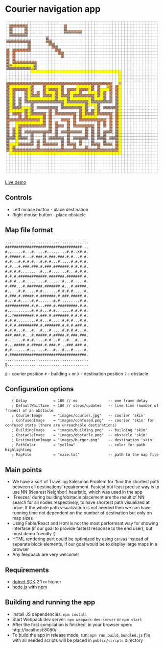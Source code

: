 # Courier navigation app

![Demo](https://github.com/6ruce/6ruce.github.io/blob/master/images/about/courier-screen.PNG?raw=true)

[Live demo](https://6ruce.github.io)

## Controls

 * Left mouse button  - place destination
 * Right mouse button - place obstacle

## Map file format 

 ```
 ......................................
 ###################################...
 #.......#...#.....#.........#.#..X#.#.
 #.#####.#...#.###.#.###.###.#.#...#.#.
 #.#...#.#.#.#...#.#.#...#.....#.#.#.#.
 #.#...#.###.###.#.###.#######.#.#.#.#.
 #.#.#.#.........#...#.......#...#.#.#.
 #.#.#.#############.#######.#######.#.
 #.#.#...#.........#.......#...#.....#.
 #.###...#.#######.#######.#...#.#####.
 #.....#.#.....#.#.......#.#.#.#.....#.
 #.###.#.#####.#.#######.#.###.#####.#.
 #...#.#.....#.#.......#.#.........#.#.
 ###########.#.#...###.#.#########.#.#.
 #...........#.#.#...#.#.......#.#.#.#.
 #..?#########.#.###.#.#######.#.#.#.#.
 #.#.#.........#.#...#.....#.#.#...#.#.
 #.#.#.#########.#.#######.#.#.#.###.#.
 #.#.#...#...#...#...#.....#.#.#.#...#.
 ###.###.#...#.#####.#.#####.#.###.###.
 #.......#.#.#.....#.#...#...#...#...#.
 #...#####.#.#####.#.###.#...###.###.#.
 #.#.......#.......#...#...#...#.....#.
 #.###################################.
 ......................................
 @.....................................
 ```

 `@`        - courier position
 `#`        - building
 `x` or `X` - destination position
 `?`        - obstacle

## Configuration options

```
   { Delay            = 100 // ms              -- one frame delay
   ; DefaultWaitTime  = 100 // steps/updates   -- live time (number of frames) of an obstacle
   ; CourierImage     = "images/courier.jpg"   -- courier 'skin'
   ; ConfusedImage    = "images/confused.png"  -- courier 'skin' for confused state (there are unreachable destinations)
   ; BuildingImage    = "images/building.png"  -- building 'skin'
   ; ObstacleImage    = "images/obstacle.png"  -- obstacle 'skin'
   ; DestinationImage = "images/burger.png"    -- destination 'skin'
   ; PathColor        = "yellow"               -- color for path highlighting
   ; MapFile          = "maze.txt"             -- path to the map file
```

## Main points

* We have a sort of Traveling Salesman Problem for 'find the shortest path between all destinations' requirement. Fastest but least precise way is to use NN (Nearest Neighbor) heuristic, which was used in the app
* 'Freezes' during building/obstacle placement are the result of NN search for all nodes respectively, to have shortest path visualized at once. If the whole path visualization is not needed then we can have running time not dependent on the number of destination but only on map sizes
* Using Fable/React and Html is not the most performant way for showing interface (if our goal to provide fastest response to the end user), but most demo friendly :)
* HTML rendering part could be optimized by using `canvas` instead of separate block elements, if our goal would be to display large maps in a browser
* Any feedback are very welcome!

## Requirements

* [dotnet SDK](https://www.microsoft.com/net/download/core) 2.1 or higher
* [node.js](https://nodejs.org) with [npm](https://www.npmjs.com/)

## Building and running the app

* Install JS dependencies: `npm install`
* Start Webpack dev server: `npx webpack-dev-server` or `npm start`
* After the first compilation is finished, in your browser open: http://localhost:8080/
* To build the app in release mode, run: `npm run build`, `bundled.js` file with all needed scripts will be placed in `public/scripts` directory
